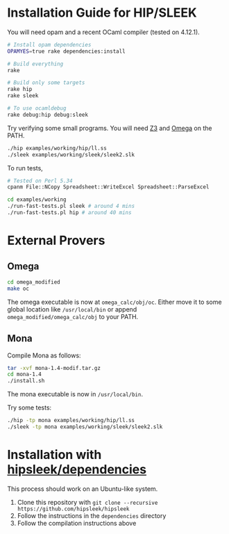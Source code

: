 
# Installation Guide for HIP/SLEEK

You will need opam and a recent OCaml compiler (tested on 4.12.1).

```sh
# Install opam dependencies
OPAMYES=true rake dependencies:install

# Build everything
rake

# Build only some targets
rake hip
rake sleek

# To use ocamldebug
rake debug:hip debug:sleek
```

Try verifying some small programs.
You will need [Z3](https://github.com/Z3Prover/z3/wiki#platforms) and [Omega](#omega) on the PATH.

```sh
./hip examples/working/hip/ll.ss
./sleek examples/working/sleek/sleek2.slk
```

To run tests,

```sh
# Tested on Perl 5.34
cpanm File::NCopy Spreadsheet::WriteExcel Spreadsheet::ParseExcel

cd examples/working
./run-fast-tests.pl sleek # around 4 mins
./run-fast-tests.pl hip # around 40 mins
```

# External Provers

## Omega

```sh
cd omega_modified
make oc
```

The omega executable is now at `omega_calc/obj/oc`.
Either move it to some global location like `/usr/local/bin` or append `omega_modified/omega_calc/obj` to your PATH.

## Mona

Compile Mona as follows:

```sh
tar -xvf mona-1.4-modif.tar.gz
cd mona-1.4
./install.sh
```

The mona executable is now in `/usr/local/bin`.

Try some tests:

```sh
./hip -tp mona examples/working/hip/ll.ss
./sleek -tp mona examples/working/sleek/sleek2.slk
```

# Installation with [hipsleek/dependencies](https://github.com/hipsleek/dependencies)

This process should work on an Ubuntu-like system.

1. Clone this repository with `git clone --recursive https://github.com/hipsleek/hipsleek`
1. Follow the instructions in the `dependencies` directory
1. Follow the compilation instructions above
